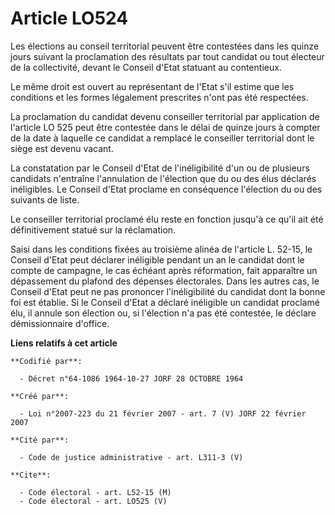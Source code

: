 # Article LO524

Les élections au conseil territorial peuvent être contestées dans les quinze jours suivant la proclamation des résultats par
tout candidat ou tout électeur de la collectivité, devant le Conseil d'Etat statuant au contentieux.

Le même droit est ouvert au représentant de l'Etat s'il estime que les conditions et les formes légalement prescrites n'ont
pas été respectées.

La proclamation du candidat devenu conseiller territorial par application de l'article LO 525 peut être contestée dans le
délai de quinze jours à compter de la date à laquelle ce candidat a remplacé le conseiller territorial dont le siège est
devenu vacant.

La constatation par le Conseil d'Etat de l'inéligibilité d'un ou de plusieurs candidats n'entraîne l'annulation de l'élection
que du ou des élus déclarés inéligibles. Le Conseil d'Etat proclame en conséquence l'élection du ou des suivants de liste.

Le conseiller territorial proclamé élu reste en fonction jusqu'à ce qu'il ait été définitivement statué sur la réclamation.

Saisi dans les conditions fixées au troisième alinéa de l'article L. 52-15, le Conseil d'Etat peut déclarer inéligible
pendant un an le candidat dont le compte de campagne, le cas échéant après réformation, fait apparaître un dépassement du
plafond des dépenses électorales. Dans les autres cas, le Conseil d'Etat peut ne pas prononcer l'inéligibilité du candidat
dont la bonne foi est établie. Si le Conseil d'Etat a déclaré inéligible un candidat proclamé élu, il annule son élection ou,
si l'élection n'a pas été contestée, le déclare démissionnaire d'office.

**Liens relatifs à cet article**

	**Codifié par**:

	  - Décret n°64-1086 1964-10-27 JORF 28 OCTOBRE 1964

	**Créé par**:

	  - Loi n°2007-223 du 21 février 2007 - art. 7 (V) JORF 22 février 2007

	**Cité par**:

	  - Code de justice administrative - art. L311-3 (V)

	**Cite**:

	  - Code électoral - art. L52-15 (M)
	  - Code électoral - art. LO525 (V)
